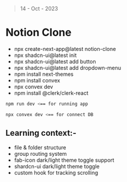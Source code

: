 > 14 - Oct - 2023

# Notion Clone

* npx create-next-app@latest notion-clone
* npx shadcn-ui@latest init
* npx shadcn-ui@latest add button
* npx shadcn-ui@latest add dropdown-menu
* npm install next-themes
* npm install convex
* npx convex dev
* npm install @clerk/clerk-react


```bash
npm run dev <== for running app

npx convex dev <== for connect DB
```


## Learning context:- 

* file & folder structure
* group routing system
* fab-icon dark/light theme toggle support
* shardcn-ui dark/light theme toggle
* custom hook for tracking scrolling

